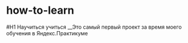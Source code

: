 # how-to-learn
#H1 Научиться учиться
__Это самый первый проект за время моего обучения в Яндекс.Практикуме

